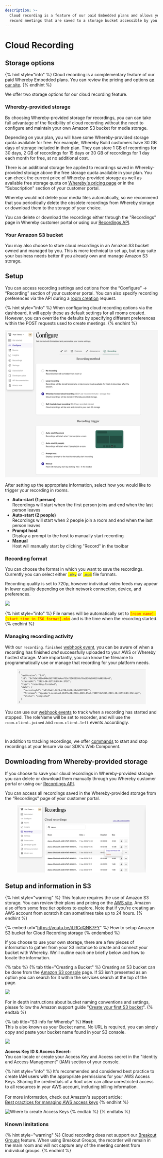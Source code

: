 ```yaml
---
description: >-
  Cloud recording is a feature of our paid Embedded plans and allows you to
  record meetings that are saved to a storage bucket accessible by you.
---
```


# Cloud Recording

## Storage options

{% hint style="info" %}
Cloud recording is a complementary feature of our paid Whereby Embedded plans. You can review the pricing and options [on our site](https://whereby.com/information/embedded/pricing/).
{% endhint %}

We offer two storage options for our cloud recording feature.&#x20;

### Whereby-provided storage

By choosing Whereby-provided storage for recordings, you can can take full advantage of the flexibility of cloud recording without the need to configure and maintain your own Amazon S3 bucket for media storage.

Depending on your plan, you will have some Whereby-provided storage quota available for free. For example, Whereby Build customers have 30 GB days of storage included in their plan. They can store 1 GB of recordings for 30 days, 2 GB of recordings for 15 days or 30 GB of recordings for 1 day each month for free, at no additional cost.

There is an additional storage fee applied to recordings saved in Whereby-provided storage above the free storage quota available in your plan. You can check the current price of Whereby-provided storage as well as available free storage quota on [Whereby's pricing page](https://whereby.com/information/embedded/pricing) or in the "Subscription" section of your customer portal.  &#x20;

Whereby would not delete your media files automatically, so we recommend that you periodically delete the obsolete recordings from Whereby storage or download them to the storage of your choice.

You can delete or download the recordings either through the "Recordings" page in Whereby customer portal or using our [Recordings API](https://docs.whereby.com/whereby-rest-api-reference#recordings).

### Your Amazon S3 bucket

You may also choose to store cloud recordings in an Amazon S3 bucket owned and managed by you. This is more technical to set up, but may suite your business needs better if you already own and manage Amazon S3 storage.&#x20;

## Setup

You can access recording settings and options from the “Configure” → “Recording” section of your customer portal. You can also specify recording preferences via the API during a [room creation](../../../reference/whereby-rest-api-reference.md#create-meeting) request.

{% hint style="info" %}
When configuring cloud recording options via the dashboard, it will apply these as default settings for all rooms created. However, you can override the defaults by specifying different preferences within the POST requests used to create meetings.
{% endhint %}

![](<../../../.gitbook/assets/Screenshot 2023-06-26 at 13.17.15.png>)

After setting up the appropriate information, select how you would like to trigger your recording in rooms.&#x20;

* **Auto-start (1 person)**\
  Recordings will start when the first person joins and end when the last person leaves
* **Auto-start (2 people)**\
  Recordings will start when 2 people join a room and end when the last person leaves
* **Prompt host** \
  Display a prompt to the host to manually start recording
* **Manual**\
  Host will manually start by clicking "Record" in the toolbar

### Recording format

You can choose the format in which you want to save the recordings. Currently you can select either <mark style="color:blue;">`.mkv`</mark> or <mark style="color:blue;">`.mp4`</mark> file formats.

Recording quality is set to 720p, however individual video feeds may appear in lower quality depending on their network connection, device, and preferences.

![](<../../../.gitbook/assets/Recording format 2.png>)

{% hint style="info" %}
File names will be automatically set to <mark style="color:red;">`[room name]-[start time in ISO format].mkv`</mark> and is the time when the recording started.
{% endhint %}

### Managing recording activity

With our `recording.finished` [webhook event](https://docs.whereby.com/monitoring-usage/webhooks#cloud-recording-data-properties), you can be aware of when a recording has finished _and_ successfully uploaded to your AWS or Whereby hosted storage. More importantly, you can know the filename to programmatically use or manage that recording for your platform needs.

<figure><img src="../../../.gitbook/assets/recording-finished-webhook.png" alt=""><figcaption></figcaption></figure>



You can use our [webhook events](../../../reference/webhooks.md#data-properties) to track when a recording has started and stopped. The roleName will be set to recorder, and will use the `room.client.joined` and `room.client.left` events accordingly.

<figure><img src="../../../.gitbook/assets/recorder webhook.png" alt=""><figcaption></figcaption></figure>

In addition to tracking recordings, we offer [commands](../../../reference/using-the-whereby-embed-element.md#sending-commands) to start and stop recordings at your leisure via our SDK's Web Component.&#x20;

## Downloading from Whereby-provided storage

If you choose to save your cloud recordings in Whereby-provided storage you can delete or download them manually through you Whereby customer portal or using our [Recordings API](https://docs.whereby.com/whereby-rest-api-reference#recordings).

You can access all recordings saved in the Whereby-provided storage from the “Recordings” page of your customer portal.

<figure><img src="../../../.gitbook/assets/Screenshot 2023-06-27 at 13.09.27.png" alt=""><figcaption></figcaption></figure>



## Setup and information in S3

{% hint style="warning" %}
This feature requires the use of Amazon S3 storage. You can review their plans and pricing on the [AWS site](https://aws.amazon.com/s3/pricing/). Amazon also offers some [free tier](https://aws.amazon.com/free/?all-free-tier.sort-by=item.additionalFields.SortRank\&all-free-tier.sort-order=asc\&awsf.Free%20Tier%20Types=\*all\&awsf.Free%20Tier%20Categories=\*all) options to explore. Note that if you're creating an AWS account from scratch it can sometimes take up to 24 hours.
{% endhint %}

{% embed url="https://youtu.be/iLRCdQNK7FY" %}
How to setup Amazon S3 bucket for Cloud Recording storage
{% endembed %}

If you choose to use your own storage, there are a few pieces of information to gather from your S3 instance to create and connect your bucket with Whereby. We'll outline each one briefly below and how to locate the information.

{% tabs %}
{% tab title="Creating a Bucket" %}
Creating an S3 bucket can be done from the [Amazon S3 console](https://console.aws.amazon.com/console/home) page. If S3 isn't presented as an option you can search for it within the services search at the top of the page.

![](<../../../.gitbook/assets/S3 bucket.png>)

For in depth instructions about bucket naming conventions and settings, please follow the Amazon support guide "[Create your first S3 bucket](https://docs.aws.amazon.com/AmazonS3/latest/userguide/creating-bucket.html)".
{% endtab %}

{% tab title="S3 info for Whereby" %}
**Host:**\
This is also known as your Bucket name. No URL is required, you can simply copy and paste your bucket name found in your S3 console.

![](<../../../.gitbook/assets/Bucket name.png>)

**Access Key ID & Access Secret:**\
You can locate or create your Access Key and Access secret in the "Identity and Access Management" (IAM) section of your console.&#x20;

{% hint style="info" %}
It's recommended and considered best practice to create IAM users with the appropriate permissions for your AWS Access Keys. Sharing the credentials of a Root user can allow unrestricted access to all resources in your AWS account, including billing information.\
\
For more information, check out Amazon's support article:\
[Best practices for managing AWS access keys](https://docs.aws.amazon.com/general/latest/gr/aws-access-keys-best-practices.html#root-password)
{% endhint %}



![Where to create Access Keys](<../../../.gitbook/assets/access key s3.png>)
{% endtab %}
{% endtabs %}

### Known limitations

{% hint style="warning" %}
Cloud recording does not support our [Breakout Groups](../../../whereby-101/customizing-rooms/breakout-groups-with-embedded.md) feature. When using Breakout Groups, the recorder will remain in the main room and will not capture any of the meeting content from individual groups.
{% endhint %}
